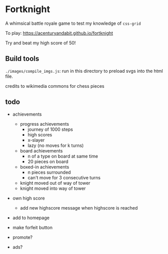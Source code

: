 # Fortknight

A whimsical battle royale game to test my knowledge of `css-grid`

To play: https://acenturyandabit.github.io/fortknight

Try and beat my high score of 50!

## Build tools
`./images/compile_imgs.js`: run in this directory to preload svgs into the html file.

credits to wikimedia commons for chess pieces

## todo
- achievements
    - progress achievements
        - journey of 1000 steps
        - high scores
        - x-slayer
        - lazy (no moves for k turns)
    - board achievements
        - n of a type on board at same time
        - 20 pieces on board
    - boxed-in achievements
        - n pieces surrounded
        - can't move for 3 consecutive turns
    - knight moved out of way of tower
    - knight moved into way of tower
- own high score
    - add new highscore message when highscore is reached
- add to homepage
- make forfeit button

- promote?
- ads?